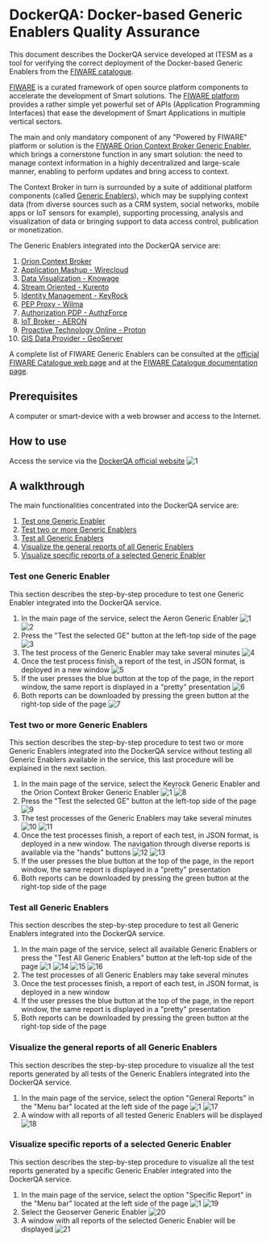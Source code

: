 # DockerQA: Docker-based Generic Enablers Quality Assurance
This document describes the DockerQA service developed at ITESM as a tool for verifying the correct deployment of the Docker-based Generic Enablers from the [FIWARE catalogue](https://www.fiware.org/developers/catalogue/).

[FIWARE](https://www.fiware.org/) is a curated framework of open source platform components to accelerate the development of Smart solutions. The [FIWARE platform](https://www.fiware.org/developers/catalogue/) provides a rather simple yet powerful set of APIs (Application Programming Interfaces) that ease the development of Smart Applications in multiple vertical sectors. 

The main and only mandatory component of any "Powered by FIWARE" platform or solution is the [FIWARE Orion Context Broker Generic Enabler](https://fiware-orion.readthedocs.io/en/master/), which brings a cornerstone function in any smart solution: the need to manage context information in a highly decentralized and large-scale manner, enabling to perform updates and bring access to context.

The Context Broker in turn is surrounded by a suite of additional platform components (called [Generic Enablers](https://catalogue-server.fiware.org/enablers)), which may be supplying context data (from diverse sources such as a CRM system, social networks, mobile apps or IoT sensors for example), supporting processing, analysis and visualization of data or bringing support to data access control, publication or monetization.

The Generic Enablers integrated into the DockerQA service are:
1. [Orion Context Broker](https://fiware-orion.readthedocs.io/en/master/)
1. [Application Mashup - Wirecloud](https://wirecloud.readthedocs.io/en/stable/)
1. [Data Visualization - Knowage](https://knowage.readthedocs.io/en/latest/)
1. [Stream Oriented - Kurento](https://kurento.readthedocs.io/en/stable/)
1. [Identity Management - KeyRock](https://fiware-idm.readthedocs.io/en/latest/)
1. [PEP Proxy - Wilma](https://fiware-pep-proxy.readthedocs.io/en/latest/)
1. [Authorization PDP - AuthzForce](https://authzforce-ce-fiware.readthedocs.io/en/latest/)
1. [IoT Broker - AERON](https://fiware-iot-broker.readthedocs.io/en/master/)
1. [Proactive Technology Online - Proton](https://proactive-technology-online.readthedocs.io/en/latest/index.html)
1. [GIS Data Provider - GeoServer](https://gisdataprovider.readthedocs.io/en/latest/index.html)

A complete list of FIWARE Generic Enablers can be consulted at the [official FIWARE Catalogue web page](https://catalogue-server.fiware.org/) and at the [FIWARE Catalogue documentation page](https://www.fiware.org/developers/catalogue/).

## Prerequisites
A computer or smart-device with a web browser and access to the Internet.

## How to use
Access the service via the [DockerQA official website](http://148.241.3.246:3800/)
![1](https://user-images.githubusercontent.com/39604832/51412805-7fec0600-1b32-11e9-9acb-5176dbb94b65.PNG)

## A walkthrough
The main functionalities concentrated into the DockerQA service are:
1. [Test one Generic Enabler](https://github.com/ITESM-FIWARE/Docker-based-Generic-Enablers-Quality-Assurance#test-one-generic-enabler)
1. [Test two or more Generic Enablers](https://github.com/ITESM-FIWARE/Docker-based-Generic-Enablers-Quality-Assurance#test-two-or-more-generic-enablers)
1. [Test all Generic Enablers](https://github.com/ITESM-FIWARE/Docker-based-Generic-Enablers-Quality-Assurance#test-all-generic-enablers)
1. [Visualize the general reports of all Generic Enablers](https://github.com/ITESM-FIWARE/Docker-based-Generic-Enablers-Quality-Assurance#visualize-the-general-reports-of-all-generic-enablers)
1. [Visualize specific reports of a selected Generic Enabler](https://github.com/ITESM-FIWARE/Docker-based-Generic-Enablers-Quality-Assurance#visualize-specific-reports-of-a-selected-generic-enabler)

### Test one Generic Enabler
This section describes the step-by-step procedure to test one Generic Enabler integrated into the DockerQA service.

1. In the main page of the service, select the Aeron Generic Enabler
![1](https://user-images.githubusercontent.com/39604832/51412805-7fec0600-1b32-11e9-9acb-5176dbb94b65.PNG)
![2](https://user-images.githubusercontent.com/39604832/51412806-7fec0600-1b32-11e9-868c-d2d9515c8cbb.PNG)
1. Press the "Test the selected GE" button at the left-top side of the page
![3](https://user-images.githubusercontent.com/39604832/51412807-7fec0600-1b32-11e9-81dd-4880507c1548.PNG)
1. The test process of the Generic Enabler may take several minutes
![4](https://user-images.githubusercontent.com/39604832/51412808-80849c80-1b32-11e9-925b-aa818cc9b33f.PNG)
1. Once the test process finish, a report of the test, in JSON format, is deployed in a new window
![5](https://user-images.githubusercontent.com/39604832/51412809-80849c80-1b32-11e9-805a-ab82a804e98f.PNG)
1. If the user presses the blue button at the top of the page, in the report window, the same report is displayed in a "pretty" presentation
![6](https://user-images.githubusercontent.com/39604832/51412810-80849c80-1b32-11e9-9bd4-03870fa26a5d.PNG)
1. Both reports can be downloaded by pressing the green button at the right-top side of the page
![7](https://user-images.githubusercontent.com/39604832/51412811-80849c80-1b32-11e9-84a5-48416515504e.PNG)

### Test two or more Generic Enablers
This section describes the step-by-step procedure to test two or more Generic Enablers integrated into the DockerQA service without testing all Generic Enablers available in the service, this last procedure will be explained in the next section.

1. In the main page of the service, select the Keyrock Generic Enabler and the Orion Context Broker Generic Enabler
![1](https://user-images.githubusercontent.com/39604832/51412805-7fec0600-1b32-11e9-9acb-5176dbb94b65.PNG)
![8](https://user-images.githubusercontent.com/39604832/51412812-80849c80-1b32-11e9-8ca7-81c4a997c164.PNG)
1. Press the "Test the selected GE" button at the left-top side of the page
![9](https://user-images.githubusercontent.com/39604832/51412814-80849c80-1b32-11e9-952c-75aa35179e18.PNG)
1. The test processes of the Generic Enablers may take several minutes
![10](https://user-images.githubusercontent.com/39604832/51412815-811d3300-1b32-11e9-9570-9e29a22c4087.PNG)
![11](https://user-images.githubusercontent.com/39604832/51412816-811d3300-1b32-11e9-803d-528864406130.PNG)
1. Once the test processes finish, a report of each test, in JSON format, is deployed in a new window. The navigation through diverse reports is available via the "hands" buttons
![12](https://user-images.githubusercontent.com/39604832/51412817-811d3300-1b32-11e9-8fb6-fc9f79e6eb9a.PNG)
![13](https://user-images.githubusercontent.com/39604832/51412818-811d3300-1b32-11e9-8a46-551c4fccff6a.PNG)
1. If the user presses the blue button at the top of the page, in the report window, the same report is displayed in a "pretty" presentation
1. Both reports can be downloaded by pressing the green button at the right-top side of the page

### Test all Generic Enablers
This section describes the step-by-step procedure to test all Generic Enablers integrated into the DockerQA service.

1. In the main page of the service, select all available Generic Enablers or press the "Test All Generic Enablers" button at the left-top side of the page
![1](https://user-images.githubusercontent.com/39604832/51412805-7fec0600-1b32-11e9-9acb-5176dbb94b65.PNG)
![14](https://user-images.githubusercontent.com/39604832/51412820-811d3300-1b32-11e9-9a82-b9de24b85a7d.PNG)
![15](https://user-images.githubusercontent.com/39604832/51412821-811d3300-1b32-11e9-8908-8a5a4ac6afd3.PNG)
![16](https://user-images.githubusercontent.com/39604832/51412822-811d3300-1b32-11e9-9634-be1a54e7f59e.PNG)
1. The test processes of all Generic Enablers may take several minutes
1. Once the test processes finish, a report of each test, in JSON format, is deployed in a new window
1. If the user presses the blue button at the top of the page, in the report window, the same report is displayed in a "pretty" presentation
1. Both reports can be downloaded by pressing the green button at the right-top side of the page

### Visualize the general reports of all Generic Enablers
This section describes the step-by-step procedure to visualize all the test reports generated by all tests of the Generic Enablers integrated into the DockerQA service.

1. In the main page of the service, select the option "General Reports" in the "Menu bar" located at the left side of the page
![1](https://user-images.githubusercontent.com/39604832/51412805-7fec0600-1b32-11e9-9acb-5176dbb94b65.PNG)
![17](https://user-images.githubusercontent.com/39604832/51412823-81b5c980-1b32-11e9-82a5-f73e9e10c708.PNG)
1. A window with all reports of all tested Generic Enablers will be displayed
![18](https://user-images.githubusercontent.com/39604832/51412824-81b5c980-1b32-11e9-9686-dbc85f8cbffe.PNG)

### Visualize specific reports of a selected Generic Enabler
This section describes the step-by-step procedure to visualize all the test reports generated by a specific Generic Enabler integrated into the DockerQA service.

1. In the main page of the service, select the option "Specific Report" in the "Menu bar" located at the left side of the page
![1](https://user-images.githubusercontent.com/39604832/51412805-7fec0600-1b32-11e9-9acb-5176dbb94b65.PNG)
![19](https://user-images.githubusercontent.com/39604832/51412825-81b5c980-1b32-11e9-9297-0048326afecb.PNG)
1. Select the Geoserver Generic Enabler
![20](https://user-images.githubusercontent.com/39604832/51412826-81b5c980-1b32-11e9-8273-c8bb33d8c807.PNG)
1. A window with all reports of the selected Generic Enabler will be displayed
![21](https://user-images.githubusercontent.com/39604832/51412827-81b5c980-1b32-11e9-8169-d1f11c310711.PNG)
